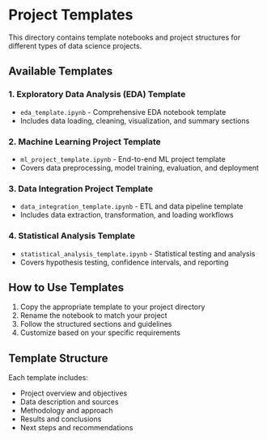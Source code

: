 # Project Templates

This directory contains template notebooks and project structures for different types of data science projects.

## Available Templates

### 1. Exploratory Data Analysis (EDA) Template
- `eda_template.ipynb` - Comprehensive EDA notebook template
- Includes data loading, cleaning, visualization, and summary sections

### 2. Machine Learning Project Template  
- `ml_project_template.ipynb` - End-to-end ML project template
- Covers data preprocessing, model training, evaluation, and deployment

### 3. Data Integration Project Template
- `data_integration_template.ipynb` - ETL and data pipeline template
- Includes data extraction, transformation, and loading workflows

### 4. Statistical Analysis Template
- `statistical_analysis_template.ipynb` - Statistical testing and analysis
- Covers hypothesis testing, confidence intervals, and reporting

## How to Use Templates
1. Copy the appropriate template to your project directory
2. Rename the notebook to match your project
3. Follow the structured sections and guidelines
4. Customize based on your specific requirements

## Template Structure
Each template includes:
- Project overview and objectives
- Data description and sources
- Methodology and approach
- Results and conclusions
- Next steps and recommendations